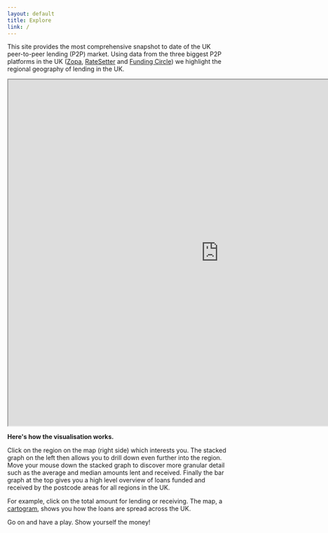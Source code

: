 ```yaml
---
layout: default
title: Explore
link: /
---
```


This site provides the most comprehensive snapshot to date of the UK peer-to-peer lending (P2P) market. Using data from the three biggest P2P platforms in the UK ([Zopa](http://uk.zopa.com/), [RateSetter](http://www.ratesetter.com/) and [Funding Circle](https://www.fundingcircle.com/)) we highlight the regional geography of lending in the UK.

<div id="visualisation">
	<iframe src="http://www.iconomical.com/customers/ODI/P2P/" width="960" height="790"> </iframe>
</div>
 
**Here's how the visualisation works.**
 
Click on the region on the map (right side) which interests you. The stacked graph on the left then allows you to drill down even further into the region. Move your mouse down the stacked graph to discover more granular detail such as the average and median amounts lent and received. Finally the bar graph at the top gives you a high level overview of loans funded and received by the postcode areas for all regions in the UK.

For example, click on the total amount for lending or receiving. The map, a [cartogram](http://en.wikipedia.org/wiki/Cartogram), shows you how the loans are spread across the UK.
 
Go on and have a play. Show yourself the money!
